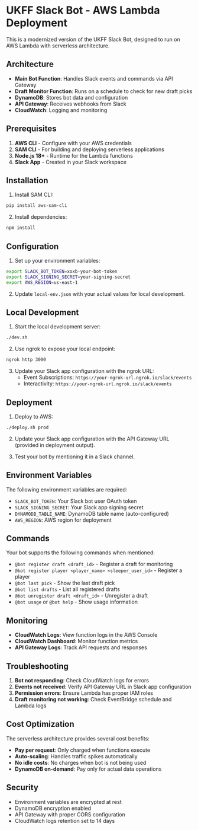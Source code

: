 # UKFF Slack Bot - AWS Lambda Deployment

This is a modernized version of the UKFF Slack Bot, designed to run on AWS Lambda with serverless architecture.

## Architecture

- **Main Bot Function**: Handles Slack events and commands via API Gateway
- **Draft Monitor Function**: Runs on a schedule to check for new draft picks
- **DynamoDB**: Stores bot data and configuration
- **API Gateway**: Receives webhooks from Slack
- **CloudWatch**: Logging and monitoring

## Prerequisites

1. **AWS CLI** - Configure with your AWS credentials
2. **SAM CLI** - For building and deploying serverless applications
3. **Node.js 18+** - Runtime for the Lambda functions
4. **Slack App** - Created in your Slack workspace

## Installation

1. Install SAM CLI:
```bash
pip install aws-sam-cli
```

2. Install dependencies:
```bash
npm install
```

## Configuration

1. Set up your environment variables:
```bash
export SLACK_BOT_TOKEN=xoxb-your-bot-token
export SLACK_SIGNING_SECRET=your-signing-secret
export AWS_REGION=us-east-1
```

2. Update `local-env.json` with your actual values for local development.

## Local Development

1. Start the local development server:
```bash
./dev.sh
```

2. Use ngrok to expose your local endpoint:
```bash
ngrok http 3000
```

3. Update your Slack app configuration with the ngrok URL:
   - Event Subscriptions: `https://your-ngrok-url.ngrok.io/slack/events`
   - Interactivity: `https://your-ngrok-url.ngrok.io/slack/events`

## Deployment

1. Deploy to AWS:
```bash
./deploy.sh prod
```

2. Update your Slack app configuration with the API Gateway URL (provided in deployment output).

3. Test your bot by mentioning it in a Slack channel.

## Environment Variables

The following environment variables are required:

- `SLACK_BOT_TOKEN`: Your Slack bot user OAuth token
- `SLACK_SIGNING_SECRET`: Your Slack app signing secret
- `DYNAMODB_TABLE_NAME`: DynamoDB table name (auto-configured)
- `AWS_REGION`: AWS region for deployment

## Commands

Your bot supports the following commands when mentioned:

- `@bot register draft <draft_id>` - Register a draft for monitoring
- `@bot register player <player_name> <sleeper_user_id>` - Register a player
- `@bot last pick` - Show the last draft pick
- `@bot list drafts` - List all registered drafts
- `@bot unregister draft <draft_id>` - Unregister a draft
- `@bot usage` or `@bot help` - Show usage information

## Monitoring

- **CloudWatch Logs**: View function logs in the AWS Console
- **CloudWatch Dashboard**: Monitor function metrics
- **API Gateway Logs**: Track API requests and responses

## Troubleshooting

1. **Bot not responding**: Check CloudWatch logs for errors
2. **Events not received**: Verify API Gateway URL in Slack app configuration
3. **Permission errors**: Ensure Lambda has proper IAM roles
4. **Draft monitoring not working**: Check EventBridge schedule and Lambda logs

## Cost Optimization

The serverless architecture provides several cost benefits:

- **Pay per request**: Only charged when functions execute
- **Auto-scaling**: Handles traffic spikes automatically
- **No idle costs**: No charges when bot is not being used
- **DynamoDB on-demand**: Pay only for actual data operations

## Security

- Environment variables are encrypted at rest
- DynamoDB encryption enabled
- API Gateway with proper CORS configuration
- CloudWatch logs retention set to 14 days
